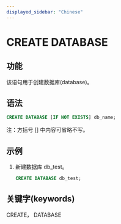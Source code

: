 ```yaml
---
displayed_sidebar: "Chinese"
---
```


# CREATE DATABASE

## 功能

该语句用于创建数据库(database)。

## 语法

```sql
CREATE DATABASE [IF NOT EXISTS] db_name;
```

注：方括号 [] 中内容可省略不写。

## 示例

1. 新建数据库 db_test。

    ```sql
    CREATE DATABASE db_test;
    ```

## 关键字(keywords)

CREATE， DATABASE
